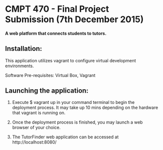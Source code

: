 # CMPT 470 - Final Project Submission (7th December 2015)


	      
#### A web platform that connects students to tutors.

## Installation:

This application utilizes vagrant to configure virtual development environments.

Software Pre-requisites: Virtual Box, Vagrant

## Launching the application:

1.  Execute $ vagrant up in your command terminal to begin the deployment process.
    It may take up 10 mins depending on the hardware that vagrant is running on.

2.  Once the deployment process is finished, you may launch a web browser of your
    choice.
    
3.  The TutorFinder web application can be accessed at http://localhost:8080/
